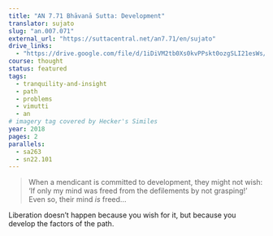 ```yaml
---
title: "AN 7.71 Bhāvanā Sutta: Development"
translator: sujato
slug: "an.007.071"
external_url: "https://suttacentral.net/an7.71/en/sujato"
drive_links:
  - "https://drive.google.com/file/d/1iDiVM2tb0Xs0kvPPskt0ozgSLI21esWs/view?usp=drivesdk"
course: thought
status: featured
tags:
  - tranquility-and-insight
  - path
  - problems
  - vimutti
  - an
# imagery tag covered by Hecker's Similes
year: 2018
pages: 2
parallels:
  - sa263
  - sn22.101
---
```


> When a mendicant is committed to development, they might not wish: ‘If only my mind was freed from the defilements by not grasping!’ Even so, their mind *is* freed...

Liberation doesn’t happen because you wish for it, but because you develop the factors of the path.

